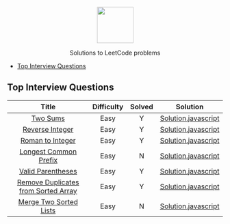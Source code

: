 <p align="center">
    <a href="https://leetcode.com/wmemorgan/">
        <img height=85 src="https://upload.wikimedia.org/wikipedia/commons/0/0a/LeetCode_Logo_black_with_text.svg">
    </a>
    <p align="center">Solutions to LeetCode problems</p>
</p>

- [Top Interview Questions](#top-interview-questions)

## Top Interview Questions

| Title | Difficulty | Solved | Solution |
| :---: | :--------: | :------: |  :------: |
| [Two Sums](https://leetcode.com/problems/two-sum) | Easy | Y | [Solution.javascript](https://github.com/wmemorgan/LeetCode_solutions/blob/master/twoSums.js) |
| [Reverse Integer](https://leetcode.com/problems/reverse-integer/) | Easy | Y | [Solution.javascript](https://github.com/wmemorgan/LeetCode_solutions/blob/master/reverseInteger.js) |
| [Roman to Integer](https://leetcode.com/problems/roman-to-integer/) | Easy | Y | [Solution.javascript](https://github.com/wmemorgan/LeetCode_solutions/blob/master/romanToInteger.js) |
| [Longest Common Prefix](https://leetcode.com/problems/longest-common-prefix/) | Easy | N | [Solution.javascript](https://github.com/wmemorgan/LeetCode_solutions/blob/master/longestCommonPrefix.js) |
| [Valid Parentheses](https://leetcode.com/problems/valid-parentheses/) | Easy | Y | [Solution.javascript](https://github.com/wmemorgan/LeetCode_solutions/blob/master/validParentheses.js) |
| [Remove Duplicates from Sorted Array](https://leetcode.com/problems/remove-duplicates-from-sorted-array/) | Easy | Y | [Solution.javascript](https://github.com/wmemorgan/LeetCode_solutions/blob/master/removeDuplicateSortedArray.js) |
| [Merge Two Sorted Lists](https://leetcode.com/problems/merge-two-sorted-lists/) | Easy | N | [Solution.javascript](https://github.com/wmemorgan/LeetCode_solutions/blob/master/merge2SortedLists.js) |
